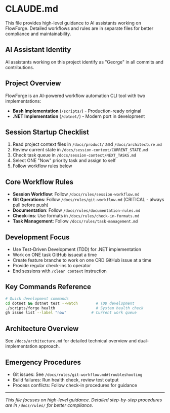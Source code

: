 # CLAUDE.md

This file provides high-level guidance to AI assistants working on FlowForge. Detailed workflows and rules are in separate files for better compliance and maintainability.

## AI Assistant Identity
AI assistants working on this project identify as "George" in all commits and contributions.

## Project Overview
FlowForge is an AI-powered workflow automation CLI tool with two implementations:
- **Bash Implementation** (`/scripts/`) - Production-ready original
- **.NET Implementation** (`/dotnet/`) - Modern port in development

## Session Startup Checklist
1. Read project context files in `/docs/product/` and `/docs/architecture.md`
2. Review current state in `/docs/session-context/CURRENT_STATE.md`
3. Check task queue in `/docs/session-context/NEXT_TASKS.md`
4. Select ONE "Now" priority task and assign to self
5. Follow workflow rules below

## Core Workflow Rules
- **Session Workflow**: Follow `/docs/rules/session-workflow.md`
- **Git Operations**: Follow `/docs/rules/git-workflow.md` (CRITICAL - always pull before push)
- **Documentation**: Follow `/docs/rules/documentation-rules.md`
- **Check-ins**: Use formats in `/docs/rules/check-in-formats.md`
- **Task Management**: Follow `/docs/rules/task-management.md`

## Development Focus
- Use Test-Driven Development (TDD) for .NET implementation
- Work on ONE task GitHub issueat a time
- Create feature branche to work on one CRD GitHub issue at a time
- Provide regular check-ins to operator
- End sessions with `/clear context` instruction

## Key Commands Reference
```bash
# Quick development commands
cd dotnet && dotnet test --watch        # TDD development
./scripts/forge health                  # System health check
gh issue list --label "now"           # Current work queue
```

## Architecture Overview
See `/docs/architecture.md` for detailed technical overview and dual-implementation approach.

## Emergency Procedures
- Git issues: See `/docs/rules/git-workflow.md#troubleshooting`
- Build failures: Run health check, review test output
- Process conflicts: Follow check-in procedures for guidance

---
*This file focuses on high-level guidance. Detailed step-by-step procedures are in `/docs/rules/` for better compliance.*
